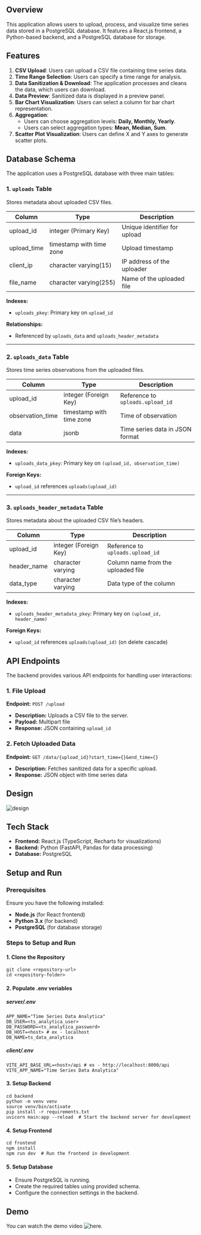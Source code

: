 ## Overview

This application allows users to upload, process, and visualize time series data stored in a PostgreSQL database. It features a React.js frontend, a Python-based backend, and a PostgreSQL database for storage.

## Features

1. **CSV Upload**: Users can upload a CSV file containing time series data.
2. **Time Range Selection**: Users can specify a time range for analysis.
3. **Data Sanitization & Download**: The application processes and cleans the data, which users can download.
4. **Data Preview**: Sanitized data is displayed in a preview panel.
5. **Bar Chart Visualization**: Users can select a column for bar chart representation.
6. **Aggregation**:
   - Users can choose aggregation levels: **Daily, Monthly, Yearly**.
   - Users can select aggregation types: **Mean, Median, Sum**.
7. **Scatter Plot Visualization**: Users can define X and Y axes to generate scatter plots.

## Database Schema

The application uses a PostgreSQL database with three main tables:

### 1. `uploads` Table

Stores metadata about uploaded CSV files.

| Column      | Type                     | Description                  |
| ----------- | ------------------------ | ---------------------------- |
| upload_id   | integer (Primary Key)    | Unique identifier for upload |
| upload_time | timestamp with time zone | Upload timestamp             |
| client_ip   | character varying(15)    | IP address of the uploader   |
| file_name   | character varying(255)   | Name of the uploaded file    |

**Indexes:**

- `uploads_pkey`: Primary key on `upload_id`

**Relationships:**

- Referenced by `uploads_data` and `uploads_header_metadata`

---

### 2. `uploads_data` Table

Stores time series observations from the uploaded files.

| Column           | Type                     | Description                      |
| ---------------- | ------------------------ | -------------------------------- |
| upload_id        | integer (Foreign Key)    | Reference to `uploads.upload_id` |
| observation_time | timestamp with time zone | Time of observation              |
| data             | jsonb                    | Time series data in JSON format  |

**Indexes:**

- `uploads_data_pkey`: Primary key on `(upload_id, observation_time)`

**Foreign Keys:**

- `upload_id` references `uploads(upload_id)`

---

### 3. `uploads_header_metadata` Table

Stores metadata about the uploaded CSV file’s headers.

| Column      | Type                  | Description                        |
| ----------- | --------------------- | ---------------------------------- |
| upload_id   | integer (Foreign Key) | Reference to `uploads.upload_id`   |
| header_name | character varying     | Column name from the uploaded file |
| data_type   | character varying     | Data type of the column            |

**Indexes:**

- `uploads_header_metadata_pkey`: Primary key on `(upload_id, header_name)`

**Foreign Keys:**

- `upload_id` references `uploads(upload_id)` (on delete cascade)

## API Endpoints

The backend provides various API endpoints for handling user interactions:

### 1. File Upload

**Endpoint:** `POST /upload`

- **Description:** Uploads a CSV file to the server.
- **Payload:** Multipart file
- **Response:** JSON containing `upload_id`

### 2. Fetch Uploaded Data

**Endpoint:** `GET /data/{upload_id}?start_time={}&end_time={}`

- **Description:** Fetches sanitized data for a specific upload.
- **Response:** JSON object with time series data

## Design

![design](https://drive.google.com/file/d/1PMr7UoBWXBqPafW3HFgnVoKhbTE3kWlt/view?usp=drive_link)

## Tech Stack

- **Frontend:** React.js (TypeScript, Recharts for visualizations)
- **Backend:** Python (FastAPI, Pandas for data processing)
- **Database:** PostgreSQL

## Setup and Run

### Prerequisites

Ensure you have the following installed:

- **Node.js** (for React frontend)
- **Python 3.x** (for backend)
- **PostgreSQL** (for database storage)

### Steps to Setup and Run

#### 1. Clone the Repository

```
git clone <repository-url>
cd <repository-folder>
```

#### 2. Populate .env veriables

##### server/.env

```
APP_NAME="Time Series Data Analytica"
DB_USER=<ts_analytica_user>
DB_PASSWORD=<ts_analytica_password>
DB_HOST=<host> # ex - localhost
DB_NAME=ts_data_analytica
```

##### client/.env

```
VITE_API_BASE_URL=<host>/api # ex - http://localhost:8000/api
VITE_APP_NAME="Time Series Data Analytica"
```

#### 3. Setup Backend

```
cd backend
python -m venv venv
source venv/bin/activate
pip install -r requirements.txt
uvicorn main:app --reload  # Start the backend server for development
```

#### 4. Setup Frontend

```
cd frontend
npm install
npm run dev  # Run the frontend in development
```

#### 5. Setup Database

- Ensure PostgreSQL is running.
- Create the required tables using provided schema.
- Configure the connection settings in the backend.

## Demo

You can watch the demo video ![here](https://drive.google.com/file/d/1qCanU83ftOyjiOzyuBi87WNm3ZQ8icMt/view?usp=drive_link).
